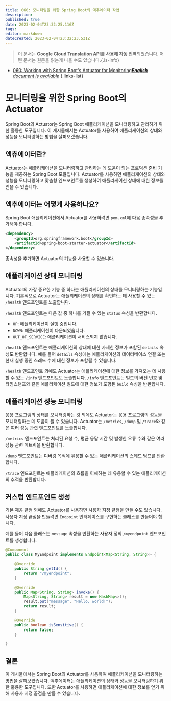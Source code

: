 ```yaml
---
title: 060: 모니터링을 위한 Spring Boot의 액추에이터 작업
description: 
published: true
date: 2023-02-04T23:32:25.116Z
tags: 
editor: markdown
dateCreated: 2023-02-04T23:32:23.531Z
---
```


> 이 문서는 **Google Cloud Translation API를 사용해 자동 번역**되었습니다.
어떤 문서는 원문을 읽는게 나을 수도 있습니다.{.is-info}



- [060: Working with Spring Boot's Actuator for Monitoring***English** document is available*](/en/Knowledge-base/Spring-Boot/Learning/060-working-with-spring-boot-s-actuator-for-monitoring)
{.links-list}


# 모니터링을 위한 Spring Boot의 Actuator

Spring Boot의 Actuator는 Spring Boot 애플리케이션을 모니터링하고 관리하기 위한 훌륭한 도구입니다. 이 게시물에서는 Actuator를 사용하여 애플리케이션의 상태와 성능을 모니터링하는 방법을 살펴보겠습니다.

## 액츄에이터란?

Actuator는 애플리케이션을 모니터링하고 관리하는 데 도움이 되는 프로덕션 준비 기능을 제공하는 Spring Boot 모듈입니다. Actuator를 사용하면 애플리케이션의 상태와 성능을 모니터링하고 맞춤형 엔드포인트를 생성하여 애플리케이션 상태에 대한 정보를 얻을 수 있습니다.

## 액추에이터는 어떻게 사용하나요?

Spring Boot 애플리케이션에서 Actuator를 사용하려면 `pom.xml`에 다음 종속성을 추가해야 합니다.

```xml
<dependency>
    <groupId>org.springframework.boot</groupId>
    <artifactId>spring-boot-starter-actuator</artifactId>
</dependency>
```

종속성을 추가하면 Actuator의 기능을 사용할 수 있습니다.

## 애플리케이션 상태 모니터링

Actuator의 가장 중요한 기능 중 하나는 애플리케이션의 상태를 모니터링하는 기능입니다. 기본적으로 Actuator는 애플리케이션의 상태를 확인하는 데 사용할 수 있는 `/health` 엔드포인트를 노출합니다.

`/health` 엔드포인트는 다음 값 중 하나를 가질 수 있는 `status` 속성을 반환합니다.

- `UP`: 애플리케이션이 실행 중입니다.
- `DOWN`: 애플리케이션이 다운되었습니다.
- `OUT_OF_SERVICE`: 애플리케이션이 서비스되지 않습니다.

`/health` 엔드포인트는 애플리케이션의 상태에 대한 자세한 정보가 포함된 `details` 속성도 반환합니다. 예를 들어 `details` 속성에는 애플리케이션의 데이터베이스 연결 또는 현재 실행 중인 스레드 수에 대한 정보가 포함될 수 있습니다.

`/health` 엔드포인트 외에도 Actuator는 애플리케이션에 대한 정보를 가져오는 데 사용할 수 있는 `/info` 엔드포인트도 노출합니다. `/info` 엔드포인트는 빌드의 버전 번호 및 타임스탬프와 같은 애플리케이션 빌드에 대한 정보가 포함된 `build` 속성을 반환합니다.

## 애플리케이션 성능 모니터링

응용 프로그램의 상태를 모니터링하는 것 외에도 Actuator는 응용 프로그램의 성능을 모니터링하는 데 도움이 될 수 있습니다. Actuator는 `/metrics`, `/dump` 및 `/trace`와 같은 여러 성능 관련 엔드포인트를 노출합니다.

`/metrics` 엔드포인트는 처리된 요청 수, 평균 응답 시간 및 발생한 오류 수와 같은 여러 성능 관련 메트릭을 반환합니다.

`/dump` 엔드포인트는 디버깅 목적에 유용할 수 있는 애플리케이션의 스레드 덤프를 반환합니다.

`/trace` 엔드포인트는 애플리케이션의 흐름을 이해하는 데 유용할 수 있는 애플리케이션의 추적을 반환합니다.

## 커스텀 엔드포인트 생성

기본 제공 끝점 외에도 Actuator를 사용하면 사용자 지정 끝점을 만들 수도 있습니다. 사용자 지정 끝점을 만들려면 `Endpoint` 인터페이스를 구현하는 클래스를 만들어야 합니다.

예를 들어 다음 클래스는 `message` 속성을 반환하는 사용자 정의 `/myendpoint` 엔드포인트를 생성합니다.

```java
@Component
public class MyEndpoint implements Endpoint<Map<String, String>> {

    @Override
    public String getId() {
        return "/myendpoint";
    }

    @Override
    public Map<String, String> invoke() {
        Map<String, String> result = new HashMap<>();
        result.put("message", "Hello, world!");
        return result;
    }

    @Override
    public boolean isSensitive() {
        return false;
    }

}
```

## 결론

이 게시물에서는 Spring Boot의 Actuator를 사용하여 애플리케이션을 모니터링하는 방법을 살펴보았습니다. 액추에이터는 애플리케이션의 상태와 성능을 모니터링하기 위한 훌륭한 도구입니다. 또한 Actuator를 사용하면 애플리케이션에 대한 정보를 얻기 위해 사용자 지정 끝점을 만들 수 있습니다.